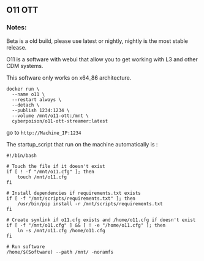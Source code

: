 ## O11 OTT

### Notes:

Beta is a old build, please use latest or nightly, nightly is the most stable release.

O11 is a software with webui that allow you to get working with L3 and other CDM systems.

This software only works on x64_86 architecture.

```
docker run \
  --name o11 \
  --restart always \
  --detach \
  --publish 1234:1234 \
  --volume /mnt/o11-ott:/mnt \
  cyberpoison/o11-ott-streamer:latest 
```
go to `http://Machine_IP:1234`

The startup_script that run on the machine automatically is :
```
#!/bin/bash

# Touch the file if it doesn't exist
if [ ! -f "/mnt/o11.cfg" ]; then
    touch /mnt/o11.cfg
fi

# Install dependencies if requirements.txt exists
if [ -f "/mnt/scripts/requirements.txt" ]; then
    /usr/bin/pip install -r /mnt/scripts/requirements.txt
fi

# Create symlink if o11.cfg exists and /home/o11.cfg if doesn't exist
if [ -f "/mnt/o11.cfg" ] && [ ! -e "/home/o11.cfg" ]; then
    ln -s /mnt/o11.cfg /home/o11.cfg
fi

# Run software
/home/$(Software) --path /mnt/ -noramfs
```

